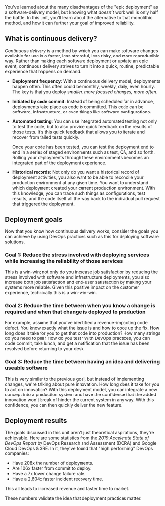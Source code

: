 You've learned about the many disadvantages of the "epic deployment" as a software-delivery model, but knowing what _doesn’t_ work well is only half the battle. In this unit, you’ll learn about the alternative to that monolithic method, and how it can further your goal of improved reliability.

## What is continuous delivery?

_Continuous delivery_ is a method by which you can make software changes available for use in a faster, less stressful, less risky, and more reproducible way. Rather than making each software deployment or update an epic event, continuous delivery strives to turn it into a quick, routine, predictable experience that happens on demand.

- **Deployment frequency**: With a continuous delivery model, deployments happen often. This often could be monthly, weekly, daily, even hourly. The key is that you deploy _smaller, more focused changes, more often_.

- **Initiated by code commit**: Instead of being scheduled far in advance, deployments take place as code is committed. This code can be software, infrastructure, or even things like software configurations.

- **Automated testing**: You can use integrated automated testing not only to test the code, but to also provide quick feedback on the results of those tests. It's this quick feedback that allows you to iterate and recover from failed tests quickly.

  Once your code has been tested, you can test the deployment end to end in a series of staged environments such as test, QA, and so forth. Rolling your deployments through these environments becomes an integrated part of the deployment experience.

- **Historical records**: Not only do you want a historical record of deployment activities, you also want to be able to reconcile your production environment at any given time. You want to understand which  deployment created your current production environment. With this knowledge, you can trace such things as configurations, test results, and the code itself all the way back to the individual pull request that triggered the deployment.

## Deployment goals

Now that you know how continuous delivery works, consider the goals you can achieve by using DevOps practices such as this for deploying software solutions.

### Goal 1: Reduce the stress involved with deploying services while increasing the reliability of those services

This is a win-win; not only do you increase job satisfaction by reducing the stress involved with software and infrastructure deployments, you also increase both job satisfaction and end-user satisfaction by making your systems more reliable. Given this positive impact on the customer experience, technically this is a win-win-win.

### Goal 2: Reduce the time between when you know a change is required and when that change is deployed to production

For example, assume that you've identified a revenue-impacting code defect. You know exactly what the issue is and how to code up the fix. How long does it take for you to get that code into production? How many strings do you need to pull? How do you test? With DevOps practices, you can code commit, take lunch, and get a notification that the issue has been resolved before returning to your desk.

### Goal 3: Reduce the time between having an idea and delivering useable software

This is very similar to the previous goal, but instead of implementing changes, we're talking about pure innovation. How long does it take for you to act on innovation? With this deployment model, you can integrate a new concept into a production system and have the confidence that the added innovation won't break of hinder the current system in any way. With this confidence, you can then quickly deliver the new feature.

## Deployment results

The goals discussed in this unit aren't just theoretical aspirations, they're achievable. Here are some statistics from the _2019 Accelerate State of DevOps Report_ by DevOps Research and Assessment (DORA) and Google Cloud DevOps & SRE. In it, they've found that "high performing" DevOps companies:

- Have 208x the number of deployments.
- Are 106x faster from commit to deploy.
- Have a 7x lower change failure rate.
- Have a 2,604x faster incident recovery time.

This all leads to increased revenue and faster time to market.

These numbers validate the idea that deployment practices matter.

